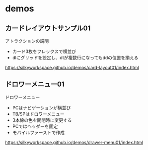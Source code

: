 # demos

## カードレイアウトサンプル01
アトラクションの説明
- カード3枚をフレックスで横並び
- dlにグリッドを設定し、dtが複数行になってもddの位置を揃える

https://silkyworkspace.github.io/demos/card-layout01/index.html


## ドロワーメニュー01
ドロワーメニュー
- PCはナビゲーションが横並び
- TB/SPはドロワーメニュー
- 3本線の色を開閉時に変更する
- PCではヘッダーを固定
- モバイルファーストで作成

https://silkyworkspace.github.io/demos/drawer-menu01/index.html